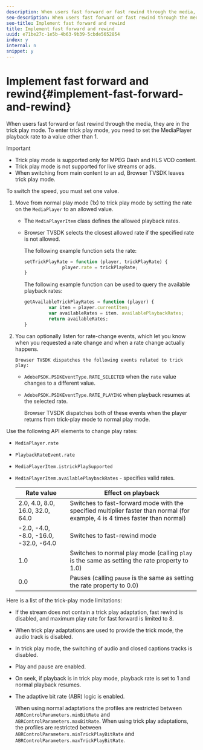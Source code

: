 ```yaml
---
description: When users fast forward or fast rewind through the media, they are in the trick play mode. To enter trick play mode, you need to set the MediaPlayer playback rate to a value other than 1.
seo-description: When users fast forward or fast rewind through the media, they are in the trick play mode. To enter trick play mode, you need to set the MediaPlayer playback rate to a value other than 1.
seo-title: Implement fast forward and rewind
title: Implement fast forward and rewind
uuid: e71be27c-1e5b-4b63-9b39-5cbde5652854
index: y
internal: n
snippet: y
---
```


# Implement fast forward and rewind{#implement-fast-forward-and-rewind}

When users fast forward or fast rewind through the media, they are in the trick play mode. To enter trick play mode, you need to set the MediaPlayer playback rate to a value other than 1.

>[!IMPORTANT]
>
>* Trick play mode is supported only for MPEG Dash and HLS VOD content. 
>* Trick play mode is not supported for live streams or ads. 
>* When switching from main content to an ad, Browser TVSDK leaves trick play mode. 
>

To switch the speed, you must set one value. 

1. Move from normal play mode (1x) to trick play mode by setting the rate on the `MediaPlayer` to an allowed value.

    * The `MediaPlayerItem` class defines the allowed playback rates. 
    * Browser TVSDK selects the closest allowed rate if the specified rate is not allowed.

       The following example function sets the rate:     
    
       ```js    
       setTrickPlayRate = function (player, trickPlayRate) { 
                     player.rate = trickPlayRate; 
       }
       ```

       The following example function can be used to query the available playback rates:     
    
       ```js    
       getAvailableTrickPlayRates = function (player) { 
                var item = player.currentItem; 
                var availableRates = item. availablePlaybackRates; 
                return availableRates; 
       } 
       
       ```

1. You can optionally listen for rate-change events, which let you know when you requested a rate change and when a rate change actually happens.

       Browser TVSDK dispatches the following events related to trick play:

    * `AdobePSDK.PSDKEventType.RATE_SELECTED` when the `rate` value changes to a different value. 
    
    * `AdobePSDK.PSDKEventType.RATE_PLAYING` when playback resumes at the selected rate.

       Browser TVSDK dispatches both of these events when the player returns from trick-play mode to normal play mode. 
    
Use the following API elements to change play rates:

* `MediaPlayer.rate` 
* `PlaybackRateEvent.rate` 
* `MediaPlayerItem.istrickPlaySupported` 
* `MediaPlayerItem.availablePlaybackRates` - specifies valid rates.

  |  Rate value  | Effect on playback  |
  |---|---|
  |  2.0, 4.0, 8.0, 16.0, 32.0, 64.0  | Switches to fast-forward mode with the specified multiplier faster than normal (for example, 4 is 4 times faster than normal)  |
  |  -2.0, -4.0, -8.0, -16.0, -32.0, -64.0  | Switches to fast-rewind mode  |
  |  1.0  | Switches to normal play mode (calling `play` is the same as setting the rate property to 1.0)  |
  |  0.0  | Pauses (calling `pause` is the same as setting the rate property to 0.0)  |

Here is a list of the trick-play mode limitations:

* If the stream does not contain a trick play adaptation, fast rewind is disabled, and maximum play rate for fast forward is limited to 8. 
* When trick play adaptations are used to provide the trick mode, the audio track is disabled. 
* In trick play mode, the switching of audio and closed captions tracks is disabled. 
* Play and pause are enabled. 
* On seek, if playback is in trick play mode, playback rate is set to 1 and normal playback resumes. 
* The adaptive bit rate (ABR) logic is enabled.

  When using normal adaptations the profiles are restricted between `ABRControlParameters.minBitRate` and `ABRControlParameters.maxBitRate`. When using trick play adaptations, the profiles are restricted between `ABRControlParameters.minTrickPlayBitRate` and `ABRControlParameters.maxTrickPlayBitRate`.


